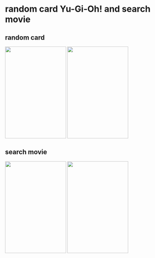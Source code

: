 # random card Yu-Gi-Oh!  and search movie



## random card



<img src="https://github.com/ohob745/HW-10/assets/110139139/6bc0d52d-77e7-4319-a0f4-e840b9156893"  width="200" height="300">



<img src="https://github.com/ohob745/HW-10/assets/110139139/ab00fd6b-82b1-4bb1-bbf2-e380ce146a03"  width="200" height="300">



## search movie



<img src="https://github.com/ohob745/HW-10/assets/110139139/25200d80-543f-4af3-bfaf-5ac6599c98fb"  width="200" height="300">



<img src="https://github.com/ohob745/HW-10/assets/110139139/a5402f61-b18e-441b-9129-2bdb832fed33"  width="200" height="300">

